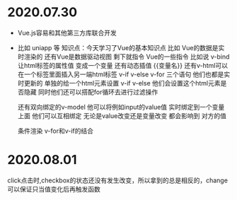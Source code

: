 # 2020.07.30
 - Vue.js容易和其他第三方库联合开发 
 - 比如 uniapp 等 
知识点：今天学习了Vue的基本知识点 
比如 Vue的数据是实时渲染的 还有Vue是数据驱动视图 
剩下就指令 Vue的一些指令 
比如说 v-bind 让html标签的属性值 变成一个变量 
还有动态插值 {{变量名}}
    还有v-html可以在一个标签里面插入另一端html标签 
    v-if v-else v-for
    三个语句 他们也都是实时更新的 单独的给一个html元素设置
    v-if v-else 
    他们会设置这个html元素是否隐藏
    同时他们还可以搭配for循环去进行过滤操作 

    还有双向绑定的v-model 他可以将例如input的value值
    实时绑定到一个变量上面 他们可以互相绑定
    无论是value改变还是变量改变 都会影响到  对方的值 
    
    条件渲染 
    v-for和v-if的结合 
# 2020.08.01
click点击时,checkbox的状态还没有发生改变，所以拿到的总是相反的，change可以保证只当值变化后再触发函数